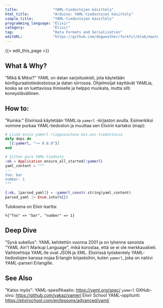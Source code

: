 ```yaml
---
title:                "YAML-tiedostojen käsittely"
html_title:           "Arduino: YAML-tiedostojen käsittely"
simple_title:         "YAML-tiedostojen käsittely"
programming_language: "Elixir"
category:             "Elixir"
tag:                  "Data Formats and Serialization"
editURL:              "https://github.com/dogweather/forkful/blob/master/content/fi/elixir/working-with-yaml.md"
---
```


{{< edit_this_page >}}

## What & Why?
"Mikä & Miksi?"
YAML on datan sarjoituskieli, jota käytetään konfiguraatiotiedostoissa ja datan siirrossa. Ohjelmoijat käyttävät YAMLia, koska se on luettavissa ihmiselle ja helppo muokata, mutta silti koneystävällinen.

## How to:
"Kuinka:"
Elixirissä käytetään YAML:ia `yamerl` -kirjaston avulla. Esimerkiksi voimme purkaa YAML-tiedoston ja muuttaa sen Elixirin kartaksi (map):

```Elixir
# Lisää ensin yamerl riippuvuutena mix.exs-tiedostossa
defp deps do
  [{:yamerl, "~> 0.8.0"}]
end

# Sitten pura YAML-tiedosto
:ok = Application.ensure_all_started(:yamerl)
yaml_content = """
---
foo: bar
number: 1
"""

{:ok, [parsed_yaml]} = :yamerl_constr.string(yaml_content)
parsed_yaml |> Enum.into(%{})
```

Tuloksena on Elixir-kartta:
```
%{"foo" => "bar", "number" => 1}
```

## Deep Dive
"Syvä sukellus":
YAML kehitettiin vuonna 2001 ja on lyhenne sanoista "YAML Ain't Markup Language", mikä korostaa, että se ei ole merkkauskieli. Vaihtoehtoja YAML:lle ovat JSON ja XML. Elixirissä työskentely YAML-tiedostojen kanssa nojaa Erlangin kirjastoihin, kuten `yamerl`, joka on natiivi YAML-parseri Erlangille.

## See Also
"Katso myös":
YAML-spesifikaatio: https://yaml.org/spec/
`yamerl` GitHub-sivu: https://github.com/yakaz/yamerl
Elixir School YAML-oppitunti: https://elixirschool.com/en/lessons/advanced/yaml/